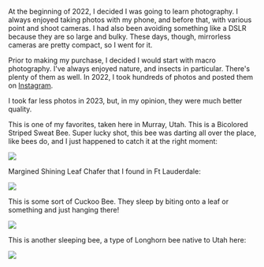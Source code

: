 <!-- :metadata:

title: My Best Macro Shots of 2023
tags: Photography
publishedAt: 2024-04-24T18:02:13-07:00
ogImage: /static/img/photos/bee2.jpg
summary:

At the beginning of 2022, I decided I was going to learn photography. I always
enjoyed taking photos with my phone, and before that, with various point and
shoot cameras. I had also been avoiding something like a DSLR because they are
so large and bulky. These days, though, mirrorless cameras are pretty compact,
so I went for it.

-->

At the beginning of 2022, I decided I was going to learn photography. I always
enjoyed taking photos with my phone, and before that, with various point and
shoot cameras. I had also been avoiding something like a DSLR because they are
so large and bulky. These days, though, mirrorless cameras are pretty compact,
so I went for it.

Prior to making my purchase, I decided I would start with macro photography.
I've always enjoyed nature, and insects in particular. There's plenty of them
as well. In 2022, I took hundreds of photos and posted them on
[Instagram](https://instagram.com/synic.dev?theme=dark).

I took far less photos in 2023, but, in my opinion, they were much better
quality.<br>

This is one of my favorites, taken here in Murray, Utah. This is a Bicolored
Striped Sweat Bee. Super lucky shot, this bee was darting all over the place,
like bees do, and I just happened to catch it at the right moment:

<a href="/static/img/photos/bee1.jpg"><img src="/static/img/photos/bee1.jpg" class="photo" /></a>

Margined Shining Leaf Chafer that I found in Ft Lauderdale:

<a href="/static/img/photos/beetle.jpg"><img src="/static/img/photos/beetle.jpg" class="photo" /></a>

This is some sort of Cuckoo Bee. They sleep by biting onto a leaf or something
and just hanging there!

<a href="/static/img/photos/bee2.jpg"><img src="/static/img/photos/bee2.jpg" class="photo" /></a>

This is another sleeping bee, a type of Longhorn bee native to Utah here:

<a href="/static/img/photos/bee3.jpg"><img src="/static/img/photos/bee3.jpg" class="photo" /></a>
